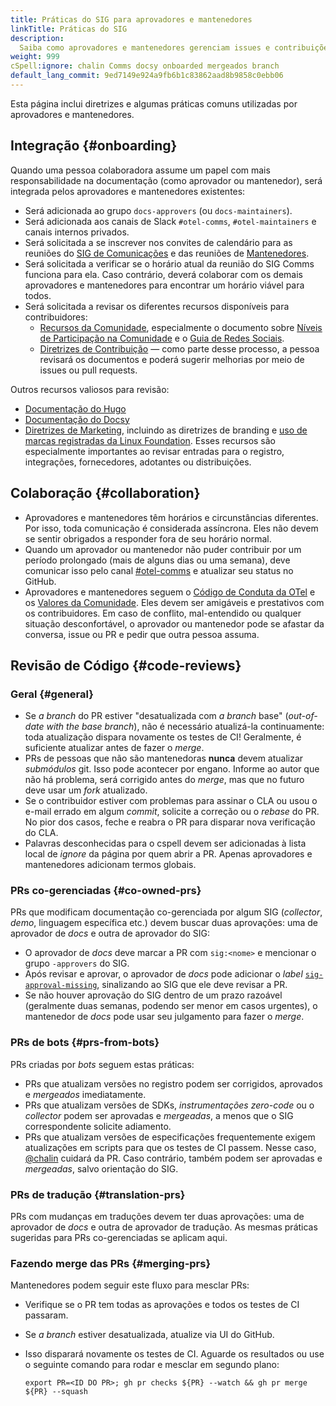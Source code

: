 ```yaml
---
title: Práticas do SIG para aprovadores e mantenedores
linkTitle: Práticas do SIG
description:
  Saiba como aprovadores e mantenedores gerenciam issues e contribuições.
weight: 999
cSpell:ignore: chalin Comms docsy onboarded mergeados branch
default_lang_commit: 9ed7149e924a9fb6b1c83862aad8b9858c0ebb06
---
```


Esta página inclui diretrizes e algumas práticas comuns utilizadas por aprovadores e mantenedores.

## Integração {#onboarding}

Quando uma pessoa colaboradora assume um papel com mais responsabilidade na documentação (como aprovador ou mantenedor), será integrada pelos aprovadores e mantenedores existentes:

- Será adicionada ao grupo `docs-approvers` (ou `docs-maintainers`).
- Será adicionada aos canais de Slack `#otel-comms`, `#otel-maintainers` e canais internos privados.
- Será solicitada a se inscrever nos convites de calendário para as reuniões do
  [SIG de Comunicações](https://groups.google.com/a/opentelemetry.io/g/calendar-comms)
  e das reuniões de
  [Mantenedores](https://groups.google.com/a/opentelemetry.io/g/calendar-maintainer-meeting).
- Será solicitada a verificar se o horário atual da reunião do SIG Comms funciona para ela. Caso contrário, deverá colaborar com os demais aprovadores e mantenedores para encontrar um horário viável para todos.
- Será solicitada a revisar os diferentes recursos disponíveis para contribuidores:
  - [Recursos da Comunidade](https://github.com/open-telemetry/community/), especialmente o documento sobre
    [Níveis de Participação na Comunidade](https://github.com/open-telemetry/community/blob/main/community-membership.md)
    e o
    [Guia de Redes Sociais](https://github.com/open-telemetry/community/blob/main/social-media-guide.md).
  - [Diretrizes de Contribuição](/docs/contributing) — como parte desse processo, a pessoa revisará os documentos e poderá sugerir melhorias por meio de issues ou pull requests.

Outros recursos valiosos para revisão:

- [Documentação do Hugo](https://gohugo.io/documentation/)
- [Documentação do Docsy](https://www.docsy.dev/docs/)
- [Diretrizes de Marketing](/community/marketing-guidelines/), incluindo as diretrizes de branding e
  [uso de marcas registradas da Linux Foundation](https://www.linuxfoundation.org/legal/trademark-usage).
  Esses recursos são especialmente importantes ao revisar entradas para o registro, integrações, fornecedores, adotantes ou distribuições.

## Colaboração {#collaboration}

- Aprovadores e mantenedores têm horários e circunstâncias diferentes. Por isso, toda comunicação é considerada assíncrona. Eles não devem se sentir obrigados a responder fora de seu horário normal.
- Quando um aprovador ou mantenedor não puder contribuir por um período prolongado (mais de alguns dias ou uma semana), deve comunicar isso pelo canal
  [#otel-comms](https://cloud-native.slack.com/archives/C02UN96HZH6)
  e atualizar seu status no GitHub.
- Aprovadores e mantenedores seguem o
  [Código de Conduta da OTel](https://github.com/open-telemetry/community/?tab=coc-ov-file#opentelemetry-community-code-of-conduct)
  e os [Valores da Comunidade](/community/mission/#community-values). Eles devem ser amigáveis e prestativos com os contribuidores. Em caso de conflito, mal-entendido ou qualquer situação desconfortável, o aprovador ou mantenedor pode se afastar da conversa, issue ou PR e pedir que outra pessoa assuma.

## Revisão de Código {#code-reviews}

### Geral {#general}

- Se _a branch_ do PR estiver "desatualizada com _a branch_ base" (_out-of-date with the base branch_), não é necessário atualizá-la continuamente: toda atualização dispara novamente os testes de CI! Geralmente, é suficiente atualizar antes de fazer o _merge_.
- PRs de pessoas que não são mantenedoras **nunca** devem atualizar _submódulos_ git. Isso pode acontecer por engano. Informe ao autor que não há problema, será corrigido antes do _merge_, mas que no futuro deve usar um _fork_ atualizado.
- Se o contribuidor estiver com problemas para assinar o CLA ou usou o e-mail errado em algum _commit_, solicite a correção ou o _rebase_ do PR. No pior dos casos, feche e reabra o PR para disparar nova verificação do CLA.
- Palavras desconhecidas para o cspell devem ser adicionadas à lista local de _ignore_ da página por quem abrir a PR. Apenas aprovadores e mantenedores adicionam termos globais.

### PRs co-gerenciadas {#co-owned-prs}

PRs que modificam documentação co-gerenciada por algum SIG (_collector_, _demo_, linguagem específica etc.) devem buscar duas aprovações: uma de aprovador de _docs_ e outra de aprovador do SIG:

- O aprovador de _docs_ deve marcar a PR com `sig:<nome>` e mencionar o grupo `-approvers` do SIG.
- Após revisar e aprovar, o aprovador de _docs_ pode adicionar o _label_
  [`sig-approval-missing`](https://github.com/open-telemetry/opentelemetry.io/labels/sig-approval-missing),
  sinalizando ao SIG que ele deve revisar a PR.
- Se não houver aprovação do SIG dentro de um prazo razoável (geralmente duas semanas, podendo ser menor em casos urgentes), o mantenedor de _docs_ pode usar seu julgamento para fazer o _merge_.

### PRs de bots {#prs-from-bots}

PRs criadas por _bots_ seguem estas práticas:

- PRs que atualizam versões no registro podem ser corrigidos, aprovados e _mergeados_ imediatamente.
- PRs que atualizam versões de SDKs, _instrumentações zero-code_ ou o _collector_ podem ser aprovadas e _mergeadas_, a menos que o SIG correspondente solicite adiamento.
- PRs que atualizam versões de especificações frequentemente exigem atualizações em scripts para que os testes de CI passem. Nesse caso,
  [@chalin](https://github.com/chalin/)
  cuidará da PR. Caso contrário, também podem ser aprovadas e _mergeadas_, salvo orientação do SIG.

### PRs de tradução {#translation-prs}

PRs com mudanças em traduções devem ter duas aprovações: uma de aprovador de _docs_ e outra de aprovador de tradução. As mesmas práticas sugeridas para PRs co-gerenciadas se aplicam aqui.

### Fazendo merge das PRs {#merging-prs}

Mantenedores podem seguir este fluxo para mesclar PRs:

- Verifique se o PR tem todas as aprovações e todos os testes de CI passaram.
- Se _a branch_ estiver desatualizada, atualize via UI do GitHub.
- Isso disparará novamente os testes de CI. Aguarde os resultados ou use o seguinte comando para rodar e mesclar em segundo plano:

  ```shell
  export PR=<ID DO PR>; gh pr checks ${PR} --watch && gh pr merge ${PR} --squash

